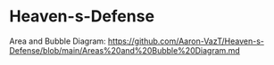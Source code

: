 # Heaven-s-Defense

Area and Bubble Diagram: https://github.com/Aaron-VazT/Heaven-s-Defense/blob/main/Areas%20and%20Bubble%20Diagram.md
